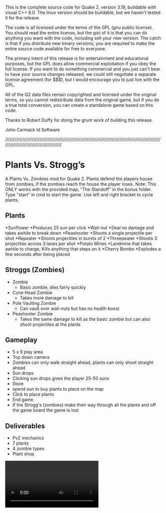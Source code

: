 
This is the complete source code for Quake 2, version 3.19, buildable with
visual C++ 6.0.  The linux version should be buildable, but we haven't
tested it for the release.

The code is all licensed under the terms of the GPL (gnu public license).  
You should read the entire license, but the gist of it is that you can do 
anything you want with the code, including sell your new version.  The catch 
is that if you distribute new binary versions, you are required to make the 
entire source code available for free to everyone.

The primary intent of this release is for entertainment and educational 
purposes, but the GPL does allow commercial exploitation if you obey the 
full license.  If you want to do something commercial and you just can't bear 
to have your source changes released, we could still negotiate a separate 
license agreement (for $$$), but I would encourage you to just live with the 
GPL.

All of the Q2 data files remain copyrighted and licensed under the 
original terms, so you cannot redistribute data from the original game, but if 
you do a true total conversion, you can create a standalone game based on 
this code.

Thanks to Robert Duffy for doing the grunt work of building this release.

John Carmack
Id Software
 
/////////////////////////////////////////////////////////////////////////////////////////////////////////////////////////////////////// 

# **Plants Vs. Strogg’s**

A Plants Vs. Zombies mod for Quake 2. Plants defend the players house from zombies, if the zombies reach the house the player loses.
Note: This ONLY works with the provided map, "The Standoff" in the bonus folder.
Type "start" in cmd to start the game.
Use left and right bracket to cycle plants.

## **Plants**

*Sunflower
 *Produces 25 sun per click
*Wall-nut
 *Deal no damage and takes awhile to break down
*Peashooter
 *Shoots a single projectile per shot
*Repeater
 *Shoots projectiles in bursts of 2
*Threepeater
 *Shoots 3 projectiles across 3 lanes per shot
*Potato Mines
 *Landmine that takes awhile to charge, Kills anything that steps on it
*Cherry Bombs
 *Explodes a few seconds after being placed
 

## Stroggs (Zombies)

- Zombie
	- Basic zombie, dies fairly quickly
- Cone Head Zombie
	-   Takes more damage to kill
- Pole Vaulting Zombie
	-   Can vault over wall-nuts but has no health boost
- Peashooter Zombie
	-   Takes the same damage to kill as the basic zombie but can also shoot projectiles at the plants

## **Gameplay**

- 5 x 9 play area
- Top down camera
- Zombies can only walk straight ahead, plants can only shoot straight ahead
- Sun drops
-  Clicking sun drops gives the player 25-50 suns
- Store
-  spend sun to buy plants to place on the map
-  Click to place plants
- End game
-  If the Strogg's (zombies) make their way through all the plants and off the game board the game is lost

## **Deliverables**
- PvZ mechanics
- 7 plants
- 4 zombie types
- Plant shop


![PvS](https://user-images.githubusercontent.com/50903485/113087649-17891c80-91b2-11eb-8f9f-78f8faf2cd3a.mp4)


